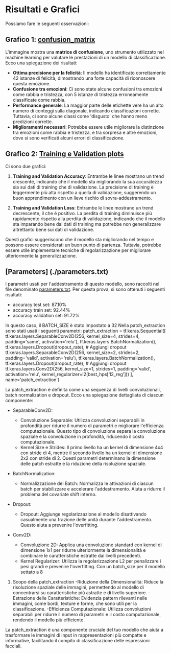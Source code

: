 # Risultati e Grafici
 
Possiamo fare le seguenti osservazioni:

## Grafico 1: [confusion_matrix](./confusion_matrix.png)

L'immagine mostra una **matrice di confusione**, uno strumento utilizzato nel machine learning per valutare le prestazioni di un modello di classificazione. Ecco una spiegazione dei risultati:

- **Ottima precisione per la felicità**: Il modello ha identificato correttamente 42 istanze di felicità, dimostrando una forte capacità di riconoscere questa emozione.
- **Confusione tra emozioni**: Ci sono state alcune confusioni tra emozioni come rabbia e tristezza, con 5 istanze di tristezza erroneamente classificate come rabbia.
- **Performance generale**: La maggior parte delle etichette vere ha un alto numero di conteggi sulla diagonale, indicando classificazioni corrette. Tuttavia, ci sono alcune classi come 'disgusto' che hanno meno predizioni corrette.
- **Miglioramenti necessari**: Potrebbe essere utile migliorare la distinzione tra emozioni come rabbia e tristezza, e tra sorpresa e altre emozioni, dove si sono verificati alcuni errori di classificazione.


## Grafico 2: [Training e Validation plots](./training_validation_plots.png)

Ci sono due grafici:

1. **Training and Validation Accuracy**: Entrambe le linee mostrano un trend crescente, indicando che il modello sta migliorando la sua accuratezza sia sui dati di training che di validazione. La precisione di training è leggermente più alta rispetto a quella di validazione, suggerendo un buon apprendimento con un lieve rischio di sovra-addestramento.

2. **Training and Validation Loss**: Entrambe le linee mostrano un trend decrescente, il che è positivo. La perdita di training diminuisce più rapidamente rispetto alla perdita di validazione, indicando che il modello sta imparando bene dai dati di training ma potrebbe non generalizzare altrettanto bene sui dati di validazione.

Questi grafici suggeriscono che il modello sta migliorando nel tempo e possono essere considerati un buon punto di partenza. Tuttavia, potrebbe essere utile implementare tecniche di regolarizzazione per migliorare ulteriormente la generalizzazione. 


## [Parameters] (./parameters.txt)
I parametri usati per l'addestramento di questo modello, sono raccolti nel file denominato [parameters.txt](./parameters.txt). Per questa prova, si sono ottenuti i seguenti risultati:
- accuracy test set: 87.10%
- accuracy train set: 92.44%
- accuracy validation set: 91.72%

In questo caso, il BATCH_SIZE è stato impostato a 32
Nella patch_extraction sono stati usati i seguenti parametri:
patch_extraction = tf.keras.Sequential([
    tf.keras.layers.SeparableConv2D(256, kernel_size=4, strides=4, padding='same', activation='relu'), 
    tf.keras.layers.BatchNormalization(),  
    tf.keras.layers.Dropout(dropout_rate),  # Aggiungi dropout
    tf.keras.layers.SeparableConv2D(256, kernel_size=2, strides=2, padding='valid', activation='relu'), 
    tf.keras.layers.BatchNormalization(),  
    tf.keras.layers.Dropout(dropout_rate),  # Aggiungi dropout
    tf.keras.layers.Conv2D(256, kernel_size=1, strides=1, padding='valid', activation='relu', kernel_regularizer=l2(best_hps['l2_reg']))
], name='patch_extraction')

La patch_extraction è definita come una sequenza di livelli convoluzionali, batch normalization e dropout. Ecco una spiegazione dettagliata di ciascun componente:

- SeparableConv2D:

    - Convoluzione Separable: Utilizza convoluzioni separabili in profondità per ridurre il numero di parametri e migliorare l'efficienza computazionale. Questo tipo di convoluzione separa la convoluzione spaziale e la convoluzione in profondità, riducendo il costo computazionale.
    - Kernel Size e Strides: Il primo livello ha un kernel di dimensione 4x4 con stride di 4, mentre il secondo livello ha un kernel di dimensione 2x2 con stride di 2. Questi parametri determinano la dimensione delle patch estratte e la riduzione della risoluzione spaziale.
- BatchNormalization:
    - Normalizzazione del Batch: Normalizza le attivazioni di ciascun batch per stabilizzare e accelerare l'addestramento. Aiuta a ridurre il problema del covariate shift interno.

- Dropout:
   - Dropout: Aggiunge regolarizzazione al modello disattivando casualmente una frazione delle unità durante l'addestramento. Questo aiuta a prevenire l'overfitting.
   
- Conv2D:
    - Convoluzione 2D: Applica una convoluzione standard con kernel di dimensione 1x1 per ridurre ulteriormente la dimensionalità e combinare le caratteristiche estratte dai livelli precedenti.
    - Kernel Regularizer: Utilizza la regolarizzazione L2 per penalizzare i pesi grandi e prevenire l'overfitting.
    Con un batch_size per il modello settato a 8

1. Scopo della patch_extraction
    -Riduzione della Dimensionalità: Riduce la risoluzione spaziale delle immagini, permettendo al modello di concentrarsi su caratteristiche più astratte e di livello superiore.
    -Estrazione delle Caratteristiche: Evidenzia pattern rilevanti nelle immagini, come bordi, texture e forme, che sono utili per la classificazione.
    -Efficienza Computazionale: Utilizza convoluzioni separabili per ridurre il numero di parametri e il costo computazionale, rendendo il modello più efficiente.

La patch_extraction è una componente cruciale del tuo modello che aiuta a trasformare le immagini di input in rappresentazioni più compatte e informative, facilitando il compito di classificazione delle espressioni facciali.



